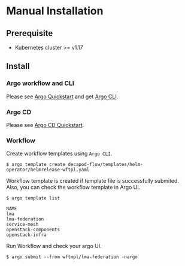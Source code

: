 # Manual Installation

## Prerequisite

- Kubernetes cluster >= v1.17


## Install
### Argo workflow and CLI
Please see [Argo Quickstart](https://github.com/argoproj/argo/blob/master/README.md#Quickstart) and
get [Argo CLI](https://github.com/argoproj/argo/releases/tag/v2.12.3).


### Argo CD
Please see [Argo CD Quickstart](https://argoproj.github.io/argo-cd/getting_started/).


### Workflow
Create workflow templates using `Argo CLI`.
```console
$ argo template create decapod-flow/templates/helm-operator/helmrelease-wftpl.yaml
```

Workflow template is created if template file is successfully submited.  
Also, you can check the workflow template in Argo UI.
```console
$ argo template list

NAME
lma
lma-federation
service-mesh
openstack-components
openstack-infra
```

Run Workflow and check your argo UI.
```console
$ argo submit --from wftmpl/lma-federation -nargo
```
